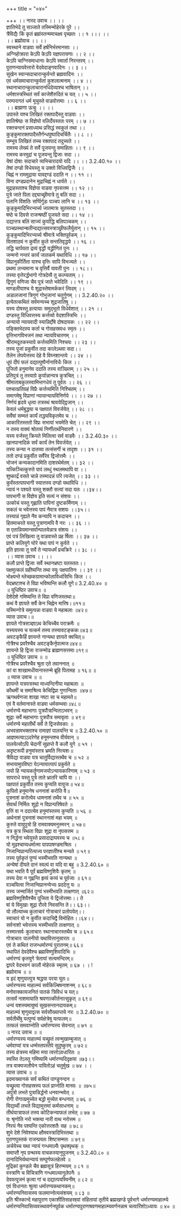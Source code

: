 +++
title = "०४०"

+++
।। नारद उवाच ।। ।।  
ज्ञातिभेदे तु सञ्जाते तस्मिन्मोहेरके पुरे ।।  
त्रैविद्यैः किं कृतं ब्रह्मंस्तन्ममाचक्ष्व पृच्छतः ।। १ ।।। ।।  
।। ब्रह्मोवाच ।। ।।  
स्वस्थाने वाडवाः सर्वे हर्षनिर्भरमानसाः ।।  
अग्निहोत्रपरा केऽपि केऽपि यज्ञपरायणाः ।। २ ।।  
केऽपि चाग्निसमाधानाः केऽपि स्मार्ता निरन्तरम् ।।  
पुराणन्यायवेत्तारो वेदवेदाङ्गवादिनः ।। ३ ।।  
सुखेन स्वान्सदाचारान्कुर्वन्तो ब्रह्मवादिनः ।।  
एवं धर्मसमाचारान्कुर्वतां कुशलात्मनाम् ।। ४ ।।  
स्थानाचारान्कुलाचारानधिदेव्याश्च भाषितान् ।।  
धर्मशास्त्रस्थितं सर्वं काजेशैरुदितं च यत् ।। ५ ।।  
परम्परागतं धर्म मूचुस्ते वाडवोत्तमाः ।। ६ ।।  
।। ब्राह्मणा ऊचुः ।। ।।  
उपास्ते यश्च लिखितं रक्तपादैस्तु वाडवाः ।।  
ज्ञातिश्रेष्ठः स विज्ञेयो वलिर्देयस्ततः परम् ।। ७ ।।  
रक्तचन्दनं प्रसाध्याथ प्रसिद्धं स्वकुलं तथा ।।  
कुङ्कुमारक्तपादैस्तैर्गन्धपुष्पादिचर्चितैः ।। ८ ।।  
सम्भूय लिखितं तच्च रक्तपादं तदुच्यते ।।  
रामस्य लेख्यं ते सर्वे पूजयन्तु समाहिताः ।। ९ ।।  
रामस्य करमुद्रां च पूजयन्तु द्विजाः सदा ।।  
येषां दोषाः सदाचारे व्यभिचारादयो यदि ।। ।। 3.2.40.१० ।।  
तेषां दण्डो विधेयस्तु य उक्तो विधिवद्विजैः ।।  
चिह्नं न राममुद्राया यावद्दण्डं ददाति न ।। ११ ।।  
विना दण्डप्रदानेन मुद्राचिह्नं न धार्यते ।।  
मुद्राहस्ताश्च विज्ञेया वाडवा नृपसत्तम ।। १२ ।।  
पुत्रे जाते पिता दद्द्याच्छ्रीमात्रे तु बलिं सदा ।।  
पलानि विंशतिः सर्प्पिर्गुडः पञ्चप लानि च ।। १३ ।।  
कुङ्कुमादिभिरभ्यर्च्य जातमात्रः सुतस्तदा ।।  
षष्ठे च दिवसे राजन्षष्ठीं पूजयते सदा ।। १४ ।।  
दद्यात्तत्र बलिं साज्यं कुर्याद्धि बलिपञ्चकम् ।।  
पञ्चप्रस्थान्बलीन्दद्यात्सवस्त्राञ्छ्रीफलैर्युतान् ।। १५ ।।  
कुङ्कुमादिभिरभ्यर्च्य श्रीमात्रे भक्तिपूर्वकम् ।।  
वितशाठ्यं न कुर्वीत कुले सन्ततिवृद्धये ।। १६ ।।  
तद्धि चार्पयता द्रव्यं वृद्धौ यद्ध्रीणितं पुनः ।।  
जन्मनो नन्तरं कार्यं जातकर्म यथाविधि ।। १७ ।।  
विप्रानुकीर्तिता याश्च वृत्तिः सापि विभज्यते ।।  
प्रथमा लभ्यमाना च वृत्तिर्वै यावती पुनः ।। १८।।  
तस्या वृत्तेरर्द्धभागो गोत्रदेव्यै तु कल्प्यताम् ।।  
द्विगुणं वणिजा चैव पुत्रं जाते भवेदिति ।। १९ ।।  
माण्डलीयाश्च ये शूद्रास्तेषामर्ककरं त्विदम् ।।  
अडालजानां त्रिगुणं गोभुजानां चतुर्गुणम् ।। 3.2.40.२० ।।  
इत्येतत्कथितं सर्वमन्यच्च शूद्रजातिषु ।।  
यस्य दोषस्तु हत्यायाः समुद्भूतो विधेर्वशात् ।। २१ ।।  
दण्डस्तु विधिवत्तस्य कर्त्तव्यो वेदशास्त्रिभिः ।।  
अन्यायो न्यायवादी स्यान्निर्द्दोषे दोषदायकः ।। २२ ।।  
पङ्क्तिभेदस्य कर्ता च गोसहस्रवधः स्मृतः ।।  
वृत्तिभागविभजनं तथा न्यायविचारणम् ।।  
श्रीरामदूतकस्याग्रे कर्त्तव्यमिति निश्चयः ।। २३ ।।  
तस्य पूजां प्रकुर्वीत तदा कालेऽथवा सदा।।  
तैलेन लेपयेत्तस्य देहे वै विघ्नशान्तये ।। २४ ।।  
धूपं दीपं फलं दद्यात्पुष्पैर्नानाविधैः किल ।।  
पूजितो हनुमानेव ददाति तस्य वाञ्छितम् ।। २५ ।।  
प्रतिपुत्रं तु तस्याग्रे कुर्यान्नान्यत्र कुत्रचित् ।।  
श्रीमाताबकुलस्वामिभागधेयं तु पूर्वतः ।। २६ ।।  
पश्चात्प्रतिग्रहं विप्रैः कर्त्तव्यमिति निश्चितम् ।।  
समागमेषु विप्राणां न्यायान्यायविनिर्णये ।। ।। २७ ।।  
निर्णयं हृदये धृत्वा तत्रस्थं श्रावयेद्द्विजान् ।।  
केवलं धर्मबुद्ध्या च पक्षपातं विवर्जयेत् ।। २८ ।।  
सर्वेषां सम्मतं कार्यं तद्ध्यविकृतमेव च ।।  
आकारितस्ततो विप्रः सभायां भयमेति चेत् ।। २९ ।।  
न तस्य वाक्यं श्रोतव्यं निर्णीतार्थनिवारणे ।।  
यस्य वर्जस्तु क्रियते मिलित्वा सर्व वाडवैः ।। 3.2.40.३० ।।  
खानपानादिकं सर्वं कार्यं तेन विवर्जयेत् ।।  
तस्य कन्या न दातव्या तत्संसर्गी च तादृशः ।। ३१ ।।  
ततो दण्डं प्रकुर्वीत सर्वैरेव द्विजोत्तमैः ।।  
भोजनं कन्यकादानमिति दाशरथेर्मतम् ।। ३२ ।।  
यत्किञ्चित्कुरुते पापं लब्धुं स्थलमथापि वा ।।  
शुष्कार्द्रं वसते चान्ने तस्मादन्नं परि त्यजेत् ।। ३३ ।।  
कुर्वंस्तत्पापभागी स्यात्तस्य दण्डो यथाविधि ।।  
न्यायं न पश्यते यस्तु शक्तौ सत्यां सदा यतः ।।३४।।  
पापभागी स विज्ञेय इति सत्यं न संशयः ।।  
उत्कोचं यस्तु गृह्णाति पापिनां दुष्टकर्मिणाम् ।।  
सकलं च भवेत्तस्य पापं नैवात्र सशयः ।।३५।।  
तस्यान्नं गृह्यते नैव कन्यापि न कदाचन ।।  
हितमाचरते यस्तु पुत्राणामपि वै नरः ।। ३६ ।।  
स एतान्नियमान्सर्वान्पालयेन्नात्र संशयः ।।  
एवं पत्रं लिखित्वा तु वाडवास्ते प्रह र्षिताः ।। ३७ ।।  
प्राप्ते कलियुगे घोरे यथा पापं न कुर्वते ।।  
इति ज्ञात्वा तु सर्वे ते न्यायधर्मं प्रचक्रिरे ।। ३८ ।।  
।। व्यास उवाच ।। ।।  
कलौ प्राप्ते द्विजाः सर्वे स्थानभ्रष्टा यतस्ततः।।  
पक्षमुत्कलं ग्रहीष्यन्ति तथा स्युः पक्षपातिनः ।। ३९ ।।  
भोक्ष्यन्ते म्लेच्छकग्रामान्कोलाविध्वंसिभिः किल ।।  
वेदभ्रष्टाश्च ते विप्रा भविष्यन्ति कलौ युगे॥ 3.2.40.४० ॥  
॥ युधिष्ठिर उवाच॥ ॥  
देशेदेशे गमिष्यन्ति ते विप्रा वणिजस्तथा॥  
कथं वै ज्ञायते सर्वै केन चिह्नेन मारिष।॥११॥  
यस्मिन्गोत्रे समुत्पन्ना वाडवा ये महाबलाः ॥४२॥  
व्यास उवाच।॥  
ज्ञायते गोत्रसञ्ज्ञाऽथ केचिच्चैव पराक्रमैः ॥  
यस्ययस्य च यत्कर्म तस्य तस्यावटङ्ककः॥४३॥  
अवटङ्कैर्हि ज्ञायन्ते नान्यथा ज्ञायते क्वचित्॥  
गोत्रैश्च प्रवरैश्चैव अवटङ्कैर्नृपात्मज॥४४॥  
ज्ञायन्ते हि द्विजा राजन्मोढ ब्राह्मणसत्तमाः॥१९॥  
॥ युधिष्ठिर उवाच ॥ ॥  
गोत्रैश्च प्रवरैश्चैव श्रुता एते तवाननात् ॥  
कां वा शाखामधीयानास्तन्मे ब्रूहि पितामह ॥ १६॥ ॥  
॥ व्यास उवाच ॥ ॥  
ज्ञायन्ते यत्रयत्रस्था माध्यन्दिनीया महाबलाः ॥  
कौथमीं च समाश्रित्य केचिद्विप्रा गुणान्विताः ॥४७॥  
ऋगथर्वणजा शाखा नष्टा सा च महामते॥  
एवं वै वर्तमानास्ते वाडवा धर्मसम्भवाः॥४८॥  
धर्मारण्ये महाभागाः पुत्रपौत्रान्विताऽभवन् ॥  
शूद्राः सर्वे महाभागाः पुत्रपौत्र समावृताः ॥ ४९॥  
धर्मारण्ये महातीर्थे सर्वे ते द्विजसेवकाः ॥  
अभवन्रामभक्ताश्च रामाज्ञां पालयन्ति च ॥ 3.2.40.५० ॥  
आज्ञामत्याऽऽदरेणेह हनूमन्तश्च वीर्यवान् ॥  
पालयेत्सोऽपि चेदानीं सुप्राप्ते वै कलौ युगे ॥ ५१ ।  
अदृष्टरूपी हनुमांस्तत्र भ्रमति नित्यशः॥  
त्रैविद्या वाडवा यत्र चातुर्विद्यास्तथैव च ॥ ५२ ॥  
सभायामुपविष्टा येऽन्यायात्पापं प्रकुर्वते ॥  
जयो हि न्यायकर्तॄणामजयोऽन्यायकारिणाम् ॥ ५३ ॥  
सापराधे यस्तु पुत्रे ताते भ्रातरि चापि वा ।।  
पक्षपातं प्रकुर्वीत तस्य कुप्यति वायुजः॥ ५४॥  
कुपितो हनुमानेष धननाशं करोति वै॥  
पुत्रनाशं करोत्येव धामनाशं तथैव च ॥ ५५ ॥  
सेवार्थं निर्मितः शूद्रो न विप्रान्परिषेवते ॥  
वृत्तिं वा न ददात्येव हनुमांस्तस्य कुप्यति ॥ ५६ ॥  
अर्थनाशं पुत्रनाशं स्थाननाशं महा भयम् ॥  
कुरुते वायुपुत्रो हि रामवाक्यमनुस्मरन् ॥ ५७॥  
यत्र कुत्र स्थिता विप्राः शूद्रा वा नृपसत्तम ॥  
न निर्द्धना भवेयुस्ते प्रसादाद्राघवस्य च ॥५८॥  
यो मूढश्चाप्यधर्मात्मा पापपाषण्डमाश्रितः ।  
निजान्विप्रान्परित्यज्य परज्ञातींश्च मन्यते ॥ ५९॥  
तस्य पूर्वकृतं पुण्यं भस्मीभवति नान्यथा ॥  
अन्येषां दीयते दानं स्वल्पं वा यदि वा बहु ॥ 3.2.40.६० ॥  
यथा भवति वै पूर्वं ब्रह्मविष्णुशिवैः कृतम् ॥  
तस्य देवा न गृह्णन्ति हृव्यं कव्यं च पूर्वजाः ॥ ६१॥  
वञ्चयित्वा निजान्विप्रानन्येभ्यः प्रददेत्तु यः ॥  
तस्य जन्मार्जितं पुण्यं भस्मीभवति तत्क्षणात् ॥६२॥  
ब्रह्मविष्णुशिवैश्चैव पूजिता ये द्विजोत्तमाः।। ते  
षां ये विमुखाः शूद्रा रौरवे निवसन्ति ते।। ६३।।  
यो लौल्याच्च कुलाचारं गोत्राचारं प्रलोपयेत्।।  
स्वाचारं यो न कुर्वीत कदाचिद्वै विमोहितः।।६४।।  
सर्वनाशो भवेत्तस्य भस्मीभवति तत्क्षणात् ॥  
तस्मात्सर्वः कुलाचारः स्थानाचारस्तथैव च ॥ ६५॥  
गोत्राचारः पालनीयो यथावित्तानुसारतः ॥  
एवं ते कथितं राजन्धर्मारण्यं पुरातनम्॥ ६६॥  
स्थापितं देवदेवैश्च ब्रह्मविष्णुशिवादिभिः ॥  
धर्मारण्यं कृतयुगे त्रेतायां सत्यमन्दिरम्॥  
द्वापरे वेदभवनं कालौ मोहेरकं स्मृतम् ॥ ६७ । । !  
ब्रह्मोवाच ॥ ॥  
य इदं शृणुयात्पुत्र श्रद्धया परया युतः॥  
धर्मारण्यस्य माहात्म्यं सर्वकिल्बिषनाशनम् ॥ ६८॥  
मनोवाक्कायजनितं पातकं त्रिविधं च यत्॥  
तत्सर्वं नाशमायाति श्रवणात्कीर्तनात्सुकृत् ॥ ६९॥  
धन्यं यशस्यमायुष्यं सुखसन्तानदायकम्॥  
माहात्म्यं शृणुयाद्वत्स सर्वसौख्याप्तये नरः ॥ 3.2.40.७० ॥  
सर्वतीर्थेषु यत्पुण्यं सर्वक्षेत्रेषु यत्फलम्॥  
तत्फलं समवाप्नोति धर्मारण्यस्य सेवनात् ॥ ७१ ॥  
॥ नारद उवाच ॥ ॥  
धर्मारण्यस्य माहात्म्यं यच्छ्रुतं त्वन्मुखाम्बुजात् ॥  
धर्मवाप्यां यत्र धर्म्मस्तपस्तेपे सुदुष्कुरम् ॥ ७२॥  
तस्य क्षेत्रस्य महिमा मया त्वत्तोऽवधारितः ॥  
स्वस्ति तेऽस्तु गमिष्यामि धर्मारण्यदिदृक्षया ॥७३।।  
तत्र वाक्यजलौघेन पावितोऽहं चतुर्मुख ॥ ७४ । ।  
व्यास उवाच ॥ ॥  
इदमाख्यानकं सर्वं कथितं पाण्डुनन्दन ॥  
यच्छ्रुत्वा गोसहस्रस्य फलं प्राप्नोति मानवः ॥ ॥७५॥  
अपुत्रो लभते पुत्रान्निर्द्धनो धनवान्भवेत् ॥  
रोगी रोगात्प्रमुच्येत बद्धो मुच्येत बन्धनात् ॥ ७६ ॥  
विद्यार्थी लभते विद्यामुत्तमां कर्मसाधनाम् ॥  
तीर्थयात्राफलं तस्य कोटिकन्याफलं लभेत् ॥ ७७ ॥  
यः श्रृणोति नरो भक्त्या नारी वाथ नरोत्तम ॥  
निरयं नैव पश्यन्ति एकोत्तरशतैः सह ॥ ७८॥  
शुभे देशे निवेश्याथ क्षौमवस्त्रादिभिस्तथा ॥  
पुराणपुस्तकं राजन्प्रयतः शिष्टसम्मतः ॥ ७९॥  
अर्चयेच्च यथा न्यायं गन्धमाल्यैः पृथक्पृथक् ॥  
समाप्तौ नृप ग्रन्थस्य वाचकस्यानुपूजनम् ॥ 3.2.40.८० ॥  
दानादिभिर्यथान्यायं सम्पूर्णफलहेतवे ॥  
मुद्रिकां कुण्डले चैव ब्रह्मसूत्रं हिरण्मयम् ॥ ८१ ॥  
वस्त्राणि च विचित्राणि गन्धमाल्यानुलेपनैः ॥  
देववत्पूजनं कृत्वा गां च दद्यात्पयस्विनीम् ॥ ८२ ॥  
एवं विधानतः श्रुत्वा धर्मारण्यकथानकम्॥  
धर्मारण्यनिवासस्य फलमाप्नोत्यसंशयम् ॥ ८३ ॥  
इति श्रीस्कान्दे महापुराण एकाशीतिसाहस्र्यां संहितायां तृतीये ब्रह्मखण्डे पूर्वभागे धर्मारण्यमाहात्म्ये धर्मारण्यनिवासिव्यवस्थावर्णनपूर्वक धर्मारण्यपुराणश्रवणमाहात्म्यवर्णनन्नाम चत्वारिंशोऽध्यायः ॥ ४० ॥